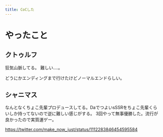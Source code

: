 ```yaml
---
title: CoCした
---
```


# やったこと

## クトゥルフ

狂気山脈してる。
難しい‥‥。

どうにかエンディングまで行けたけどノーマルエンドらしい。

## シャニマス

なんとなくちょこ先輩プロデュースしてる。DaでつよいsSSRをちょこ先輩くらいしか持ってないので逆に難しい感じがする。
3回やって無事優勝した。流行が良かったので実質運ゲー。

https://twitter.com/make_now_just/status/1112283846454595584
